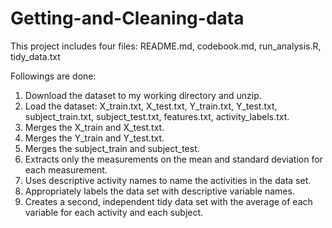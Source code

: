 # Getting-and-Cleaning-data
This project includes four files: README.md, codebook.md, run_analysis.R, tidy_data.txt

Followings are done:

1. Download the dataset to my working directory and unzip.
2. Load the dataset: X_train.txt, X_test.txt, Y_train.txt, Y_test.txt, subject_train.txt, subject_test.txt, features.txt, activity_labels.txt.
3. Merges the X_train and X_test.txt.
4. Merges the Y_train and Y_test.txt.
5. Merges the subject_train and subject_test.
6. Extracts only the measurements on the mean and standard deviation for each measurement.
7. Uses descriptive activity names to name the activities in the data set.
8. Appropriately labels the data set with descriptive variable names.
9. Creates a second, independent tidy data set with the average of each variable for each activity and each subject.
